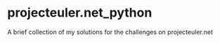 # projecteuler.net_python
A brief collection of my solutions for the challenges on projecteuler.net
